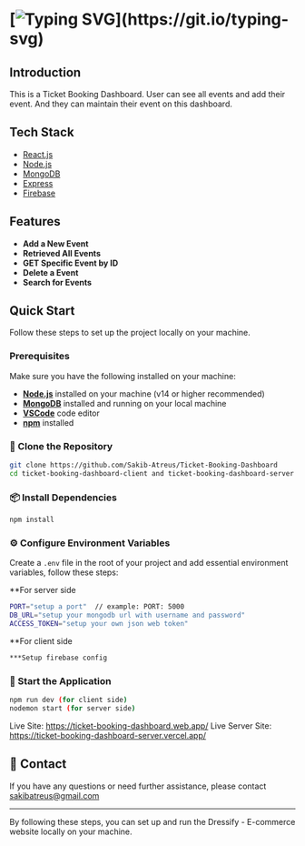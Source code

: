 # [![Typing SVG](https://readme-typing-svg.herokuapp.com?font=Fira+Code&weight=500&size=33&pause=1000&color=5ceb3f&width=435&lines=Ticket+Booking+Dashboard;React+Application;)](https://git.io/typing-svg)

## Introduction

This is a Ticket Booking Dashboard. User can see all events and add their event. And they can maintain their event on this dashboard.

## Tech Stack

- [React.js](https://react.dev/)
- [Node.js](https://nodejs.org/en)
- [MongoDB](https://www.mongodb.com/)
- [Express](https://expressjs.com/)
- [Firebase](https://firebase.google.com/)

## Features

- **Add a New Event** 
- **Retrieved All Events** 
- **GET Specific Event by ID** 
- **Delete a Event** 
- **Search for Events**

## Quick Start

Follow these steps to set up the project locally on your machine.

### Prerequisites

Make sure you have the following installed on your machine:

- [**Node.js**](https://nodejs.org/en) installed on your machine (v14 or higher recommended)
- [**MongoDB**](https://www.mongodb.com/) installed and running on your local machine
- [**VSCode**](https://code.visualstudio.com/) code editor
- [**npm**](https://www.npmjs.com/) installed

### 📂 Clone the Repository

```bash
git clone https://github.com/Sakib-Atreus/Ticket-Booking-Dashboard
cd ticket-booking-dashboard-client and ticket-booking-dashboard-server open in two directory
```

### 📦 Install Dependencies

```bash
npm install
```

### ⚙️ Configure Environment Variables

Create a `.env` file in the root of your project and add essential environment variables, follow these steps:

**For server side
```bash
PORT="setup a port"  // example: PORT: 5000
DB_URL="setup your mongodb url with username and password"
ACCESS_TOKEN="setup your own json web token" 
```

**For client side
```bash
***Setup firebase config 
```


### 🚀 Start the Application

```bash
npm run dev (for client side)
nodemon start (for server side)
```

Live Site: https://ticket-booking-dashboard.web.app/
Live Server Site: https://ticket-booking-dashboard-server.vercel.app/

## 📧 Contact

If you have any questions or need further assistance, please contact sakibatreus@gmail.com

---

By following these steps, you can set up and run the Dressify - E-commerce website locally on your machine.